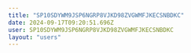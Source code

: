 ```yaml
---
title: "SP10SDYWM9JSP6NGRP8VJKD98ZVGWMFJKECSNBDKC"
date: 2024-09-17T09:20:51.696Z
user: SP10SDYWM9JSP6NGRP8VJKD98ZVGWMFJKECSNBDKC
layout: "users"
---
```

    